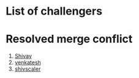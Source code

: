 # List of challengers

# Resolved merge conflict

1. [Shivay](https://github.com/shivaylamba)
2. [venkatesh](https://github.com/koppisettivenkatesh)
2. [shivscaler](http://github.com/shivscaler)

